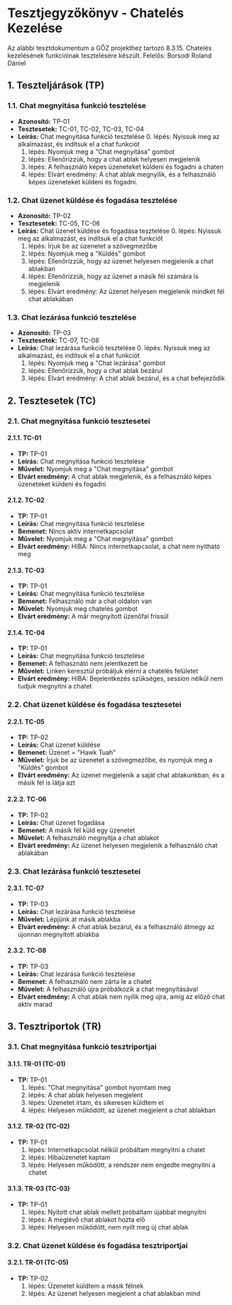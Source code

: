 # Tesztjegyzőkönyv - Chatelés Kezelése

Az alábbi tesztdokumentum a GŐZ projekthez tartozó 8.3.15. Chatelés kezelésének funkcióinak tesztelésére készült. Felelős: Borsodi Roland Dániel

## 1. Teszteljárások (TP)

### 1.1. Chat megnyitása funkció tesztelése

- **Azonosító:** TP-01
- **Tesztesetek:** TC-01, TC-02, TC-03, TC-04
- **Leírás:** Chat megnyitása funkció tesztelése
  0. lépés: Nyissuk meg az alkalmazást, és indítsuk el a chat funkciót
  1. lépés: Nyomjuk meg a "Chat megnyitása" gombot
  2. lépés: Ellenőrizzük, hogy a chat ablak helyesen megjelenik
  3. lépés: A felhasználó képes üzeneteket küldeni és fogadni a chaten
  4. lépés: Elvárt eredmény: A chat ablak megnyílik, és a felhasználó képes üzeneteket küldeni és fogadni.

### 1.2. Chat üzenet küldése és fogadása tesztelése

- **Azonosító:** TP-02
- **Tesztesetek:** TC-05, TC-06
- **Leírás:** Chat üzenet küldése és fogadása tesztelése
  0. lépés: Nyissuk meg az alkalmazást, és indítsuk el a chat funkciót
  1. lépés: Írjuk be az üzenetet a szövegmezőbe
  2. lépés: Nyomjuk meg a "Küldés" gombot
  3. lépés: Ellenőrizzük, hogy az üzenet helyesen megjelenik a chat ablakban
  4. lépés: Ellenőrizzük, hogy az üzenet a másik fél számára is megjelenik
  5. lépés: Elvárt eredmény: Az üzenet helyesen megjelenik mindkét fél chat ablakában

### 1.3. Chat lezárása funkció tesztelése

- **Azonosító:** TP-03
- **Tesztesetek:** TC-07, TC-08
- **Leírás:** Chat lezárása funkció tesztelése
  0. lépés: Nyissuk meg az alkalmazást, és indítsuk el a chat funkciót
  1. lépés: Nyomjuk meg a "Chat lezárása" gombot
  2. lépés: Ellenőrizzük, hogy a chat ablak bezárul
  3. lépés: Elvárt eredmény: A chat ablak bezárul, és a chat befejeződik

## 2. Tesztesetek (TC)

### 2.1. Chat megnyitása funkció tesztesetei

#### 2.1.1. TC-01

- **TP:** TP-01
- **Leírás:** Chat megnyitása funkció tesztelése
- **Művelet:** Nyomjuk meg a "Chat megnyitása" gombot
- **Elvárt eredmény:** A chat ablak megjelenik, és a felhasználó képes üzeneteket küldeni és fogadni

#### 2.1.2. TC-02

- **TP:** TP-01
- **Leírás:** Chat megnyitása funkció tesztelése
- **Bemenet:** Nincs aktív internetkapcsolat
- **Művelet:** Nyomjuk meg a "Chat megnyitása" gombot
- **Elvárt eredmény:** HIBA: Nincs internetkapcsolat, a chat nem nyitható meg

#### 2.1.3. TC-03

- **TP:** TP-01
- **Leírás:** Chat megnyitása funkció tesztelése
- **Bemenet:** Felhasználó már a chat oldalon van
- **Művelet:** Nyomjuk meg chatelés gombot
- **Elvárt eredmény:** A már megnyitott üzenőfal frissül

#### 2.1.4. TC-04

- **TP:** TP-01
- **Leírás:** Chat megnyitása funkció tesztelése
- **Bemenet:** A felhasználó nem jelentkezett be
- **Művelet:** Linken keresztül próbáljuk elérni a chatelés felületet
- **Elvárt eredmény:** HIBA: Bejelentkezés szükséges, session nélkül nem tudjuk megnyitni a chatet

### 2.2. Chat üzenet küldése és fogadása tesztesetei

#### 2.2.1. TC-05

- **TP:** TP-02
- **Leírás:** Chat üzenet küldése
- **Bemenet:** Üzenet = "Hawk Tuah"
- **Művelet:** Írjuk be az üzenetet a szövegmezőbe, és nyomjuk meg a "Küldés" gombot
- **Elvárt eredmény:** Az üzenet megjelenik a saját chat ablakunkban, és a másik fél is látja azt

#### 2.2.2. TC-06

- **TP:** TP-02
- **Leírás:** Chat üzenet fogadása
- **Bemenet:** A másik fél küld egy üzenetet
- **Művelet:** A felhasználó megnyitja a chat ablakot
- **Elvárt eredmény:** Az üzenet helyesen megjelenik a felhasználó chat ablakában

### 2.3. Chat lezárása funkció tesztesetei

#### 2.3.1. TC-07

- **TP:** TP-03
- **Leírás:** Chat lezárása funkció tesztelése
- **Művelet:** Lépjünk át másik ablakba
- **Elvárt eredmény:** A chat ablak bezárul, és a felhasználó átmegy az újonnan megnyitott ablakba

#### 2.3.2. TC-08

- **TP:** TP-03
- **Leírás:** Chat lezárása funkció tesztelése
- **Bemenet:** A felhasználó nem zárta le a chatet
- **Művelet:** A felhasználó újra próbálkozik a chat megnyitásával
- **Elvárt eredmény:** A chat ablak nem nyílik meg újra, amíg az előző chat aktív marad

## 3. Tesztriportok (TR)

### 3.1. Chat megnyitása funkció tesztriportjai

#### 3.1.1. TR-01 (TC-01)

- **TP:** TP-01
  1. lépés: "Chat megnyitása" gombot nyomtam meg
  2. lépés: A chat ablak helyesen megjelent
  3. lépés: Üzenetet írtam, és sikeresen küldtem el
  4. lépés: Helyesen működött, az üzenet megjelent a chat ablakban

#### 3.1.2. TR-02 (TC-02)

- **TP:** TP-01
  1. lépés: Internetkapcsolat nélkül próbáltam megnyitni a chatet
  2. lépés: Hibaüzenetet kaptam
  3. lépés: Helyesen működött, a rendszer nem engedte megnyitni a chatet

#### 3.1.3. TR-03 (TC-03)

- **TP:** TP-01
  1. lépés: Nyitott chat ablak mellett próbáltam újabbat megnyitni
  2. lépés: A meglévő chat ablakot hozta elő
  3. lépés: Helyesen működött, nem nyílt meg új chat ablak

### 3.2. Chat üzenet küldése és fogadása tesztriportjai

#### 3.2.1. TR-01 (TC-05)

- **TP:** TP-02
  1. lépés: Üzenetet küldtem a másik félnek
  2. lépés: Az üzenet helyesen megjelent a chat ablakban mind